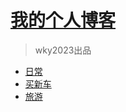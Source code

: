 # [我的个人博客](https://wangkaiyuan666.github.io/blog/)
> wky2023出品

- [日常](projects/markdown/index.md)
- [买新车](aboutme.md)
- [旅游](projects/markdown/article/travel.md)
